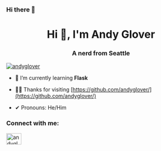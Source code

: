 ### Hi there 👋

<!--
**andyglover/andyglover** is a ✨ _special_ ✨ repository because its `README.md` (this file) appears on your GitHub profile.

Here are some ideas to get you started:

- 🔭 I’m currently working on ...
- 👯 I’m looking to collaborate on ...
- 🤔 I’m looking for help with ...
- 💬 Ask me about ...
- 📫 How to reach me: ...
- 😄 Pronouns: ...
- ⚡ Fun fact: ...
-->
<!--old stuff
<h1 align="center">Hi 👋, I'm Andy Glover</h1>
<h3 align="center">A web developer from Seattle</h3>
- 🌱 I’m currently learning ...**Javascript, MERN Stack** **Blender** **Japanese**
- 👨‍💻 All of my projects are available [https://github.com/andyglover/](https://github.com/andyglover/)
- 📝 I regularly tweet on [https://twitter.com/andygloverdev](https://twitter.com/andygloverdev)
- 📄 Know about my experiences [https://www.linkedin.com/in/andygloverdev/](https://www.linkedin.com/in/andygloverdev/)
- 📝 Follow me on twitter/X: [https://twitter.com/andyglover](https://twitter.com/andyglover)
- ⚡ Fun fact **I like puns!**
- 📫 How to reach me **andrew.l.glover@gmail.com**
<a href="https://linkedin.com/in/andygloverdev" target="blank"><img align="center" src="https://raw.githubusercontent.com/rahuldkjain/github-profile-readme-generator/master/src/images/icons/Social/linked-in-alt.svg" alt="andygloverdev" height="30" width="40" /></a>
<a href="https://instagram.com/andyglov3r" target="blank"><img align="center" src="https://raw.githubusercontent.com/rahuldkjain/github-profile-readme-generator/master/src/images/icons/Social/instagram.svg" alt="andyglov3r" height="30" width="40" /></a>
<h3 align="left">Languages and Tools:</h3>
<p align="left"> <a href="https://www.w3schools.com/css/" target="_blank" rel="noreferrer"> <img src="https://raw.githubusercontent.com/devicons/devicon/master/icons/css3/css3-original-wordmark.svg" alt="css3" width="40" height="40"/> </a> <a href="https://git-scm.com/" target="_blank" rel="noreferrer"> <img src="https://www.vectorlogo.zone/logos/git-scm/git-scm-icon.svg" alt="git" width="40" height="40"/> </a> <a href="https://www.w3.org/html/" target="_blank" rel="noreferrer"> <img src="https://raw.githubusercontent.com/devicons/devicon/master/icons/html5/html5-original-wordmark.svg" alt="html5" width="40" height="40"/> </a> <a href="https://developer.mozilla.org/en-US/docs/Web/JavaScript" target="_blank" rel="noreferrer"> <img src="https://raw.githubusercontent.com/devicons/devicon/master/icons/javascript/javascript-original.svg" alt="javascript" width="40" height="40"/> </a> <a href="https://www.linux.org/" target="_blank" rel="noreferrer"> <img src="https://raw.githubusercontent.com/devicons/devicon/master/icons/linux/linux-original.svg" alt="linux" width="40" height="40"/> </a> <a href="https://www.photoshop.com/en" target="_blank" rel="noreferrer"> <img src="https://raw.githubusercontent.com/devicons/devicon/master/icons/photoshop/photoshop-line.svg" alt="photoshop" width="40" height="40"/> </a> </p>

<p><img align="center" src="https://github-readme-streak-stats.herokuapp.com/?user=andyglover&" alt="andyglover" /></p>
-->

<h1 align="center">Hi 👋, I'm Andy Glover</h1>
<h3 align="center">A nerd from Seattle</h3>

<p align="left"> <a href="https://twitter.com/andyglover" target="blank"><img src="https://img.shields.io/twitter/follow/andyglover?logo=twitter&style=for-the-badge" alt="andyglover" /></a> </p>

- 🌱 I’m currently learning **Flask**

- 👨‍💻 Thanks for visiting [https://github.com/andyglover/](https://github.com/andyglover/)

- ✔ Pronouns: He/Him

<h3 align="left">Connect with me:</h3>
<p align="left">
<a href="https://twitter.com/andyglover" target="blank"><img align="center" src="https://raw.githubusercontent.com/rahuldkjain/github-profile-readme-generator/master/src/images/icons/Social/twitter.svg" alt="andygloverdev" height="30" width="40" /></a>

</p>



<!--https://rahuldkjain.github.io/gh-profile-readme-generator/ >
